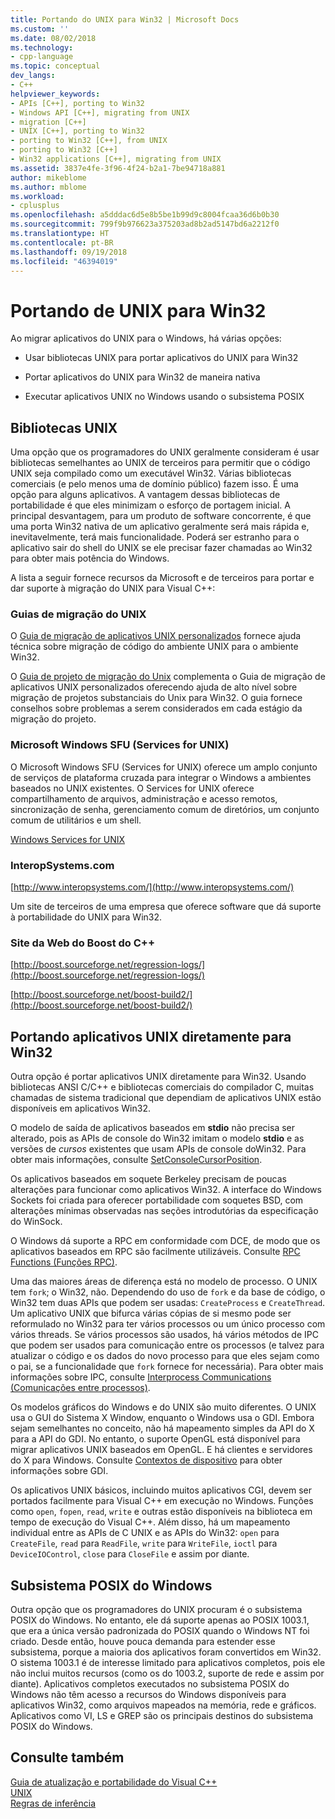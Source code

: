 ```yaml
---
title: Portando do UNIX para Win32 | Microsoft Docs
ms.custom: ''
ms.date: 08/02/2018
ms.technology:
- cpp-language
ms.topic: conceptual
dev_langs:
- C++
helpviewer_keywords:
- APIs [C++], porting to Win32
- Windows API [C++], migrating from UNIX
- migration [C++]
- UNIX [C++], porting to Win32
- porting to Win32 [C++], from UNIX
- porting to Win32 [C++]
- Win32 applications [C++], migrating from UNIX
ms.assetid: 3837e4fe-3f96-4f24-b2a1-7be94718a881
author: mikeblome
ms.author: mblome
ms.workload:
- cplusplus
ms.openlocfilehash: a5dddac6d5e8b5be1b99d9c8004fcaa36d6b0b30
ms.sourcegitcommit: 799f9b976623a375203ad8b2ad5147bd6a2212f0
ms.translationtype: HT
ms.contentlocale: pt-BR
ms.lasthandoff: 09/19/2018
ms.locfileid: "46394019"
---
```

# <a name="porting-from-unix-to-win32"></a>Portando de UNIX para Win32

Ao migrar aplicativos do UNIX para o Windows, há várias opções:  
  
- Usar bibliotecas UNIX para portar aplicativos do UNIX para Win32  
  
- Portar aplicativos do UNIX para Win32 de maneira nativa  
  
- Executar aplicativos UNIX no Windows usando o subsistema POSIX  
  
## <a name="unix-libraries"></a>Bibliotecas UNIX  
 
Uma opção que os programadores do UNIX geralmente consideram é usar bibliotecas semelhantes ao UNIX de terceiros para permitir que o código UNIX seja compilado como um executável Win32. Várias bibliotecas comerciais (e pelo menos uma de domínio público) fazem isso. É uma opção para alguns aplicativos. A vantagem dessas bibliotecas de portabilidade é que eles minimizam o esforço de portagem inicial. A principal desvantagem, para um produto de software concorrente, é que uma porta Win32 nativa de um aplicativo geralmente será mais rápida e, inevitavelmente, terá mais funcionalidade. Poderá ser estranho para o aplicativo sair do shell do UNIX se ele precisar fazer chamadas ao Win32 para obter mais potência do Windows.  
  
A lista a seguir fornece recursos da Microsoft e de terceiros para portar e dar suporte à migração do UNIX para Visual C++:  
  
### <a name="unix-migration-guides"></a>Guias de migração do UNIX  
O [Guia de migração de aplicativos UNIX personalizados](https://technet.microsoft.com/library/bb656290.aspx) fornece ajuda técnica sobre migração de código do ambiente UNIX para o ambiente Win32.  
  
O [Guia de projeto de migração do Unix](https://technet.microsoft.com/library/bb656287.aspx) complementa o Guia de migração de aplicativos UNIX personalizados oferecendo ajuda de alto nível sobre migração de projetos substanciais do Unix para Win32. O guia fornece conselhos sobre problemas a serem considerados em cada estágio da migração do projeto.
  
### <a name="microsoft-windows-services-for-unix-sfu"></a>Microsoft Windows SFU (Services for UNIX)  
O Microsoft Windows SFU (Services for UNIX) oferece um amplo conjunto de serviços de plataforma cruzada para integrar o Windows a ambientes baseados no UNIX existentes. O Services for UNIX oferece compartilhamento de arquivos, administração e acesso remotos, sincronização de senha, gerenciamento comum de diretórios, um conjunto comum de utilitários e um shell.  
  
[Windows Services for UNIX](http://www.microsoft.com/downloads/details.aspx?FamilyID=896c9688-601b-44f1-81a4-02878ff11778&displaylang=en)  
  
### <a name="interopsystemscom"></a>InteropSystems.com  
[http://www.interopsystems.com/](http://www.interopsystems.com/)  
  
Um site de terceiros de uma empresa que oferece software que dá suporte à portabilidade do UNIX para Win32.  
  
### <a name="c-boost-web-site"></a>Site da Web do Boost do C++  
[http://boost.sourceforge.net/regression-logs/](http://boost.sourceforge.net/regression-logs/)  
  
[http://boost.sourceforge.net/boost-build2/](http://boost.sourceforge.net/boost-build2/)  
  
## <a name="porting-unix-applications-directly-to-win32"></a>Portando aplicativos UNIX diretamente para Win32  
 
Outra opção é portar aplicativos UNIX diretamente para Win32. Usando bibliotecas ANSI C/C++ e bibliotecas comerciais do compilador C, muitas chamadas de sistema tradicional que dependiam de aplicativos UNIX estão disponíveis em aplicativos Win32.  
  
O modelo de saída de aplicativos baseados em **stdio** não precisa ser alterado, pois as APIs de console do Win32 imitam o modelo **stdio** e as versões de *cursos* existentes que usam APIs de console doWin32. Para obter mais informações, consulte [SetConsoleCursorPosition](https://msdn.microsoft.com/library/windows/desktop/ms686025).  
  
Os aplicativos baseados em soquete Berkeley precisam de poucas alterações para funcionar como aplicativos Win32. A interface do Windows Sockets foi criada para oferecer portabilidade com soquetes BSD, com alterações mínimas observadas nas seções introdutórias da especificação do WinSock.  
  
O Windows dá suporte a RPC em conformidade com DCE, de modo que os aplicativos baseados em RPC são facilmente utilizáveis. Consulte [RPC Functions (Funções RPC)](/windows/desktop/Rpc/rpc-functions).  
  
Uma das maiores áreas de diferença está no modelo de processo. O UNIX tem `fork`; o Win32, não. Dependendo do uso de `fork` e da base de código, o Win32 tem duas APIs que podem ser usadas: `CreateProcess` e `CreateThread`. Um aplicativo UNIX que bifurca várias cópias de si mesmo pode ser reformulado no Win32 para ter vários processos ou um único processo com vários threads. Se vários processos são usados, há vários métodos de IPC que podem ser usados para comunicação entre os processos (e talvez para atualizar o código e os dados do novo processo para que eles sejam como o pai, se a funcionalidade que `fork` fornece for necessária). Para obter mais informações sobre IPC, consulte [Interprocess Communications (Comunicações entre processos)](/windows/desktop/ipc/interprocess-communications).  
  
Os modelos gráficos do Windows e do UNIX são muito diferentes. O UNIX usa o GUI do Sistema X Window, enquanto o Windows usa o GDI. Embora sejam semelhantes no conceito, não há mapeamento simples da API do X para a API do GDI. No entanto, o suporte OpenGL está disponível para migrar aplicativos UNIX baseados em OpenGL. E há clientes e servidores do X para Windows. Consulte [Contextos de dispositivo](https://msdn.microsoft.com/library/windows/desktop/dd183553) para obter informações sobre GDI.  
  
Os aplicativos UNIX básicos, incluindo muitos aplicativos CGI, devem ser portados facilmente para Visual C++ em execução no Windows. Funções como `open`, `fopen`, `read`, `write` e outras estão disponíveis na biblioteca em tempo de execução do Visual C++. Além disso, há um mapeamento individual entre as APIs de C UNIX e as APIs do Win32: `open` para `CreateFile`, `read` para `ReadFile`, `write` para `WriteFile`, `ioctl` para `DeviceIOControl`, `close` para `CloseFile` e assim por diante.  
  
## <a name="windows-posix-subsystem"></a>Subsistema POSIX do Windows  
 
Outra opção que os programadores do UNIX procuram é o subsistema POSIX do Windows. No entanto, ele dá suporte apenas ao POSIX 1003.1, que era a única versão padronizada do POSIX quando o Windows NT foi criado. Desde então, houve pouca demanda para estender esse subsistema, porque a maioria dos aplicativos foram convertidos em Win32. O sistema 1003.1 é de interesse limitado para aplicativos completos, pois ele não inclui muitos recursos (como os do 1003.2, suporte de rede e assim por diante). Aplicativos completos executados no subsistema POSIX do Windows não têm acesso a recursos do Windows disponíveis para aplicativos Win32, como arquivos mapeados na memória, rede e gráficos. Aplicativos como VI, LS e GREP são os principais destinos do subsistema POSIX do Windows.  
  
## <a name="see-also"></a>Consulte também  
 
[Guia de atualização e portabilidade do Visual C++](visual-cpp-change-history-2003-2015.md)<br/>
[UNIX](../c-runtime-library/unix.md)<br/>
[Regras de inferência](../build/inference-rules.md)